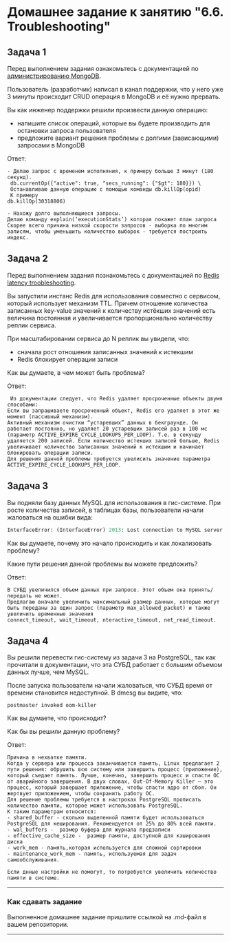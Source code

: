 # Домашнее задание к занятию "6.6. Troubleshooting"

## Задача 1

Перед выполнением задания ознакомьтесь с документацией по [администрированию MongoDB](https://docs.mongodb.com/manual/administration/).

Пользователь (разработчик) написал в канал поддержки, что у него уже 3 минуты происходит CRUD операция в MongoDB и её 
нужно прервать. 

Вы как инженер поддержки решили произвести данную операцию:
- напишите список операций, которые вы будете производить для остановки запроса пользователя
- предложите вариант решения проблемы с долгими (зависающими) запросами в MongoDB


Ответ:

```
- Делаю запрос с временем исполняния, к примеру больше 3 минут (180 секунд).  
 db.currentOp({"active": true, "secs_running": {"$gt": 180}}) \
 Останавливаю данную операцию с помощью команды db.killOp(opid) 
 К примеру 
db.killOp(30318806)

- Нахожу долго выполняющиеся запросы.
Делаю команду explain(‘executionStats’) которая покажет план запроса
Скорее всего причина низкой скорости запросов - выборка по многим записям, чтобы уменьшить количество выборок - требуется построить индекс.  
```

## Задача 2

Перед выполнением задания познакомьтесь с документацией по [Redis latency troobleshooting](https://redis.io/topics/latency).

Вы запустили инстанс Redis для использования совместно с сервисом, который использует механизм TTL. 
Причем отношение количества записанных key-value значений к количеству истёкших значений есть величина постоянная и увеличивается пропорционально количеству реплик сервиса. 

При масштабировании сервиса до N реплик вы увидели, что:
- сначала рост отношения записанных значений к истекшим
- Redis блокирует операции записи

Как вы думаете, в чем может быть проблема?

Ответ:

```
 Из документации cледует, что Redis удаляет просроченные объекты двумя способами:
Если вы запрашиваете просроченный объект, Redis его удаляет в этот же момент (пассивный механизм).
Активный механизм очистки “устаревших” данных в бекграунде. Он работает постоянно, но удаляет 20 устаревших записей раз в 100 мс (параметр ACTIVE_EXPIRE_CYCLE_LOOKUPS_PER_LOOP). Т.е. в секунду удаляется 200 записей. Если количество истекших записей больше, Redis увеличивает количество записанных значений к истекшим и начинает блокировать операции записи. 
Для решения данной проблемы требуется увелисить значение параметра ACTIVE_EXPIRE_CYCLE_LOOKUPS_PER_LOOP.
```
## Задача 3

Вы подняли базу данных MySQL для использования в гис-системе. При росте количества записей, в таблицах базы,
пользователи начали жаловаться на ошибки вида:
```python
InterfaceError: (InterfaceError) 2013: Lost connection to MySQL server during query u'SELECT..... '
```

Как вы думаете, почему это начало происходить и как локализовать проблему?

Какие пути решения данной проблемы вы можете предложить?

Ответ: 

```
В СУБД увеличился объем данных при запросе. Этот объем она принять/передать не может.
Предлагаю вначале увеличить максимальный размер данных, которые могут быть переданы за один запрос (параметр max_allowed_packet) и также увеличить временные значения 
connect_timeout, wait_timeout, nteractive_timeout, net_read_timeout.
```

## Задача 4


Вы решили перевести гис-систему из задачи 3 на PostgreSQL, так как прочитали в документации, что эта СУБД работает с 
большим объемом данных лучше, чем MySQL.

После запуска пользователи начали жаловаться, что СУБД время от времени становится недоступной. В dmesg вы видите, что:

`postmaster invoked oom-killer`

Как вы думаете, что происходит?

Как бы вы решили данную проблему?

Ответ:

```
Причина в нехватке памяти. 
Когда у сервера или процесса заканчивается память, Linux предлагает 2 пути решения: обрушить всю систему или завершить процесс (приложение), который съедает память. Лучше, конечно, завершить процесс и спасти ОС от аварийного завершения. В двух словах, Out-Of-Memory Killer — это процесс, который завершает приложение, чтобы спасти ядро от сбоя. Он жертвует приложением, чтобы сохранить работу ОС. 
Для решение проблемы требуется в настроках PostgreSQL прописать количество памяти, которое может использовать PostgreSQL.  
К таким параметрам относится: 
- shared_buffer - сколько выделенной памяти будет использоваться PostgreSQL для кеширования. Рекомендуется от 25% до 80% всей памяти.
- wal_buffers -  размер буфера для журнала предзаписи
- effective_cache_size -  размер памяти, доступной для кэширования диска
- work_mem - память,которая используется для сложной сортировки
- maintenance_work_mem - память, используемая для задач самообслуживания. 

Если днные настройки не помогут, то потребуется увеличить количество памяти в системе. 
```
---

### Как cдавать задание

Выполненное домашнее задание пришлите ссылкой на .md-файл в вашем репозитории.

---
